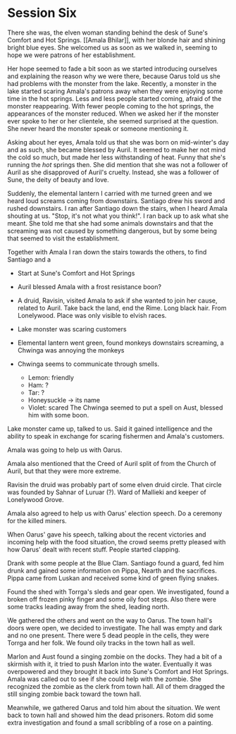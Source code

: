 # Session Six
There she was, the elven woman standing behind the desk of Sune's Comfort and Hot Springs. [[Amala Bhilar]], with her blonde hair and shining bright blue eyes. She welcomed us as soon as we walked in, seeming to hope we were patrons of her establishment. 

Her hope seemed to fade a bit soon as we started introducing ourselves and explaining the reason why we were there, because Oarus told us she had problems with the monster from the lake. Recently, a monster in the lake started scaring Amala's patrons away when they were enjoying some time in the hot springs. Less and less people started coming, afraid of the monster reappearing. With fewer people coming to the hot springs, the appearances of the monster reduced. When we asked her if the monster ever spoke to her or her clientele, she seemed surprised at the question. She never heard the monster speak or someone mentioning it.

Asking about her eyes, Amala told us that she was born on mid-winter's day and as such, she became blessed by Auril. It seemed to make her not mind the cold so much, but made her less withstanding of heat. Funny that she's running the _hot_ springs then. She did mention that she was not a follower of Auril as she disapproved of Auril's cruelty. Instead, she was a follower of Sune, the deity of beauty and love.

Suddenly, the elemental lantern I carried with me turned green and we heard loud screams coming from downstairs. Santiago drew his sword and rushed downstairs. I ran after Santiago down the stairs, when I heard Amala shouting at us. "Stop, it's not what you think!". I ran back up to ask what she meant. She told me that she had some animals downstairs and that the screaming was not caused by something dangerous, but by some being that seemed to visit the establishment.

Together with Amala I ran down the stairs towards the others, to find Santiago and a 



- Start at Sune's Comfort and Hot Springs
- Auril blessed Amala with a frost resistance boon?
- A druid, Ravisin, visited Amala to ask if she wanted to join her cause, related to Auril. Take back the land, end the Rime. Long black hair. From Lonelywood. Place was only visible to elvish races.
- Lake monster was scaring customers
- Elemental lantern went green, found monkeys downstairs screaming, a Chwinga was annoying the monkeys

- Chwinga seems to communicate through smells.
	- Lemon: friendly
	- Ham: ?
	- Tar: ?
	- Honeysuckle -> its name
	- Violet: scared
	The Chwinga seemed to put a spell on Aust, blessed him with some boon.

Lake monster came up, talked to us. Said it gained intelligence and the ability to speak in exchange for scaring fishermen and Amala's customers.

Amala was going to help us with Oarus.

Amala also mentioned that the Creed of Auril split of from the Church of Auril, but that they were more extreme.

Ravisin the druid was probably part of some elven druid circle. That circle was founded by Sahnar of Luruar (?). Ward of Mallieki and keeper of Lonelywood Grove.

Amala also agreed to help us with Oarus' election speech. Do a ceremony for the killed miners.

When Oarus' gave his speech, talking about the recent victories and incoming help with the food situation, the crowd seems pretty pleased with how Oarus' dealt with recent stuff. People started clapping.

Drank with some people at the Blue Clam. Santiago found a guard, fed him drunk and gained some information on Pippa, Nearth and the sacrifices. Pippa came from Luskan and received some kind of green flying snakes.

Found the shed with Torrga's sleds and gear open. We investigated, found a broken off frozen pinky finger and some oily foot steps. Also there were some tracks leading away from the shed, leading north.

We gathered the others and went on the way to Oarus. The town hall's doors were open, we decided to investigate. The hall was empty and dark and no one present. There were 5 dead people in the cells, they were Torrga and her folk. We found oily tracks in the town hall as well.

Marlon and Aust found a singing zombie on the docks. They had a bit of a skirmish with it, it tried to push Marlon into the water. Eventually it was overpowered and they brought it back into Sune's Comfort and Hot Springs. Amala was called out to see if she could help with the zombie. She recognized the zombie as the clerk from town hall. All of them dragged the still singing zombie back toward the town hall.

Meanwhile, we gathered Oarus and told him about the situation. We went back to town hall and showed him the dead prisoners. Rotom did some extra investigation and found a small scribbling of a rose on a painting.